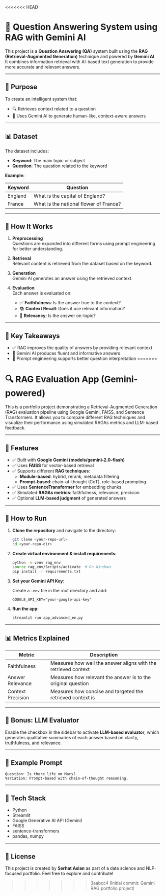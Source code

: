 <<<<<<< HEAD
# 🧠 Question Answering System using RAG with Gemini AI

This project is a **Question Answering (QA)** system built using the **RAG (Retrieval-Augmented Generation)** technique and powered by **Gemini AI**.  
It combines information retrieval with AI-based text generation to provide more accurate and relevant answers.

---

## 🎯 Purpose

To create an intelligent system that:
- 🔍 Retrieves context related to a question
- 🤖 Uses Gemini AI to generate human-like, context-aware answers

---

## 📊 Dataset

The dataset includes:
- **Keyword**: The main topic or subject
- **Question**: The question related to the keyword

**Example:**

| Keyword | Question                           |
|---------|------------------------------------|
| England | What is the capital of England?    |
| France  | What is the national flower of France? |

---

## 🔧 How It Works

1. **Preprocessing**  
   Questions are expanded into different forms using prompt engineering for better understanding.

2. **Retrieval**  
   Relevant content is retrieved from the dataset based on the keyword.

3. **Generation**  
   Gemini AI generates an answer using the retrieved context.

4. **Evaluation**  
   Each answer is evaluated on:
   - ✅ **Faithfulness**: Is the answer true to the context?
   - 📚 **Context Recall**: Does it use relevant information?
   - 🎯 **Relevancy**: Is the answer on-topic?

---

## 🚀 Key Takeaways

- ✅ RAG improves the quality of answers by providing relevant context
- 🤖 Gemini AI produces fluent and informative answers
- 🔬 Prompt engineering supports better question interpretation
=======
# 🔍 RAG Evaluation App (Gemini-powered)

This is a portfolio project demonstrating a Retrieval-Augmented Generation (RAG) evaluation pipeline using Google Gemini, FAISS, and Sentence Transformers. It allows you to compare different RAG techniques and visualize their performance using simulated RAGAs metrics and LLM-based feedback.

---

## 🌟 Features

- ✅ Built with **Google Gemini (models/gemini-2.0-flash)**
- ✅ Uses **FAISS** for vector-based retrieval
- ✅ Supports different **RAG techniques**:
  - **Module-based**: hybrid, rerank, metadata filtering
  - **Prompt-based**: chain-of-thought (CoT), role-based prompting
- ✅ Uses **SentenceTransformer** for embedding chunks
- ✅ Simulated **RAGAs metrics**: faithfulness, relevance, precision
- ✅ Optional **LLM-based judgment** of generated answers

---

## 🚀 How to Run

1. **Clone the repository** and navigate to the directory:
   ```bash
   git clone <your-repo-url>
   cd <your-repo-dir>
   ```

2. **Create virtual environment & install requirements**:
   ```bash
   python -m venv rag_env
   source rag_env/Scripts/activate  # On Windows
   pip install -r requirements.txt
   ```

3. **Set your Gemini API Key**:

   Create a `.env` file in the root directory and add:
   ```
   GOOGLE_API_KEY="your-google-api-key"
   ```

4. **Run the app**:
   ```bash
   streamlit run app_advanced_en.py
   ```

---

## 📊 Metrics Explained

| Metric              | Description                                                                 |
|---------------------|-----------------------------------------------------------------------------|
| Faithfulness         | Measures how well the answer aligns with the retrieved context             |
| Answer Relevance     | Measures how relevant the answer is to the original question               |
| Context Precision    | Measures how concise and targeted the retrieved context is                 |

---

## 🧠 Bonus: LLM Evaluator

Enable the checkbox in the sidebar to activate **LLM-based evaluator**, which generates qualitative summaries of each answer based on clarity, truthfulness, and relevance.

---

## 📎 Example Prompt

```
Question: Is there life on Mars?
Variation: Prompt-based with chain-of-thought reasoning.
```

---

## 🧰 Tech Stack

- Python
- Streamlit
- Google Generative AI API (Gemini)
- FAISS
- sentence-transformers
- pandas, numpy

---

## 📄 License

This project is created by **Serhat Aslan** as part of a data science and NLP-focused portfolio. Feel free to explore and contribute!
>>>>>>> 3aabcc4 (Initial commit: Gemini RAG portfolio project)
